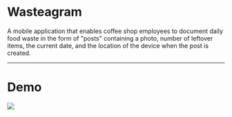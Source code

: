 # Wasteagram

A mobile application that enables coffee shop employees to document daily food waste in the form of "posts" containing a photo, number of leftover 
items, the current date, and the location of the device when the post is created. 

-----
# Demo 

![](https://github.com/jinapkim/wasteagram/blob/main/wasteagram%20demo.gif)
